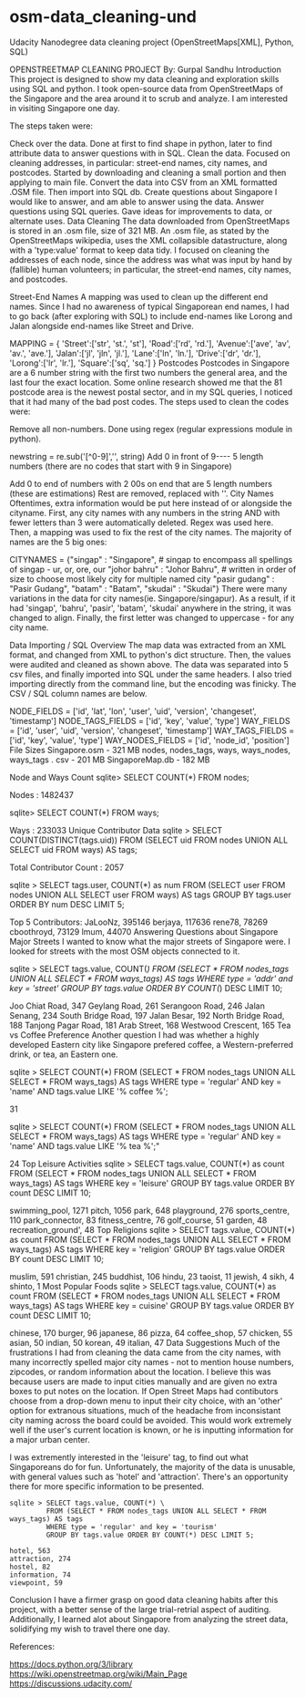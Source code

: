 # osm-data_cleaning-und
Udacity Nanodegree data cleaning project (OpenStreetMaps[XML], Python, SQL)

OPENSTREETMAP CLEANING PROJECT
By: Gurpal Sandhu
Introduction
This project is designed to show my data cleaning and exploration skills using SQL and python. I took open-source data from OpenStreetMaps of the Singapore and the area around it to scrub and analyze. I am interested in visiting Singapore one day.

The steps taken were:

Check over the data. Done at first to find shape in python, later to find attribute data to answer questions with in SQL.
Clean the data. Focused on cleaning addresses, in particular: street-end names, city names, and postcodes. Started by downloading and cleaning a small portion and then applying to main file.
Convert the data into CSV from an XML formatted .OSM file. Then import into SQL db.
Create questions about Singapore I would like to answer, and am able to answer using the data.
Answer questions using SQL queries.
Gave ideas for improvements to data, or alternate uses.
Data Cleaning
The data downloaded from OpenStreetMaps is stored in an .osm file, size of 321 MB. An .osm file, as stated by the OpenStreetMaps wikipedia, uses the XML collapsible datastructure, along with a 'type:value' format to keep data tidy. I focused on cleaning the addresses of each node, since the address was what was input by hand by (fallible) human volunteers; in particular, the street-end names, city names, and postcodes.

Street-End Names
A mapping was used to clean up the different end names. Since I had no awareness of typical Singaporean end names, I had to go back (after exploring with SQL) to include end-names like Lorong and Jalan alongside end-names like Street and Drive.

MAPPING = {
    'Street':['str', 'st.', 'st'],
    'Road':['rd', 'rd.'],
    'Avenue':['ave', 'av', 'av.', 'ave.'],
    'Jalan':['jl', 'jln', 'jl.'],
    'Lane':['ln', 'ln.'],
    'Drive':['dr', 'dr.'],
    'Lorong':['lr', 'lr.'],
    'Square':['sq', 'sq.']
}
Postcodes
Postcodes in Singapore are a 6 number string with the first two numbers the general area, and the last four the exact location. Some online research showed me that the 81 postcode area is the newest postal sector, and in my SQL queries, I noticed that it had many of the bad post codes. The steps used to clean the codes were:

Remove all non-numbers. Done using regex (regular expressions module in python).

 newstring = re.sub('[^0-9]','', string)
Add 0 in front of 9---- 5 length numbers (there are no codes that start with 9 in Singapore)

Add 0 to end of numbers with 2 00s on end that are 5 length numbers (these are estimations)
Rest are removed, replaced with ''.
City Names
Oftentimes, extra information would be put here instead of or alongside the cityname. First, any city names with any numbers in the string AND with fewer letters than 3 were automatically deleted. Regex was used here. Then, a mapping was used to fix the rest of the city names. The majority of names are the 5 big ones:

CITYNAMES = {"singap" : "Singapore",           # singap to encompass all spellings of singap - ur, or, ore, our
             "johor bahru" : "Johor Bahru",    # written in order of size to choose most likely city for multiple named city
             "pasir gudang" : "Pasir Gudang", 
             "batam" : "Batam", 
             "skudai" : "Skudai"}
There were many variations in the data for city names(ie. Singapore/singapur). As a result, if it had 'singap', 'bahru', 'pasir', 'batam', 'skudai' anywhere in the string, it was changed to align. Finally, the first letter was changed to uppercase - for any city name.

Data Importing / SQL Overview
The map data was extracted from an XML format, and changed from XML to python's dict structure. Then, the values were audited and cleaned as shown above. The data was separated into 5 csv files, and finally imported into SQL under the same headers. I also tried importing directly from the command line, but the encoding was finicky. The CSV / SQL column names are below.

NODE_FIELDS = ['id', 'lat', 'lon', 'user', 'uid', 'version', 'changeset', 'timestamp']
NODE_TAGS_FIELDS = ['id', 'key', 'value', 'type']
WAY_FIELDS = ['id', 'user', 'uid', 'version', 'changeset', 'timestamp']
WAY_TAGS_FIELDS = ['id', 'key', 'value', 'type']
WAY_NODES_FIELDS = ['id', 'node_id', 'position']
File Sizes
Singapore.osm - 321 MB nodes, nodes_tags, ways, ways_nodes, ways_tags . csv - 201 MB SingaporeMap.db - 182 MB

Node and Ways Count
sqlite> SELECT COUNT(*) FROM nodes;

Nodes : 1482437

sqlite> SELECT COUNT(*) FROM ways;

Ways : 233033
Unique Contributor Data
sqlite > SELECT COUNT(DISTINCT(tags.uid))
         FROM (SELECT uid FROM nodes UNION ALL SELECT uid FROM ways) AS tags;

Total Contributor Count : 2057

sqlite > SELECT tags.user, COUNT(*) as num
         FROM (SELECT user FROM nodes UNION ALL SELECT user FROM ways) AS tags
         GROUP BY tags.user ORDER BY num DESC
         LIMIT 5;

Top 5 Contributors:
    JaLooNz, 395146
    berjaya, 117636
    rene78, 78269
    cboothroyd, 73129
    lmum, 44070
Answering Questions about Singapore
Major Streets
I wanted to know what the major streets of Singapore were. I looked for streets with the most OSM objects connected to it.

sqlite > SELECT tags.value, COUNT(*) 
         FROM (SELECT * FROM nodes_tags UNION ALL SELECT * FROM ways_tags) AS tags 
         WHERE type = 'addr' and key = 'street' 
         GROUP BY tags.value ORDER BY COUNT(*) DESC LIMIT 10;

Joo Chiat Road, 347
Geylang Road, 261
Serangoon Road, 246
Jalan Senang, 234
South Bridge Road, 197
Jalan Besar, 192
North Bridge Road, 188
Tanjong Pagar Road, 181
Arab Street, 168
Westwood Crescent, 165
Tea vs Coffee Preference
Another question I had was whether a highly developed Eastern city like Singapore prefered coffee, a Western-preferred drink, or tea, an Eastern one.

sqlite > SELECT COUNT(*) 
         FROM (SELECT * FROM nodes_tags UNION ALL SELECT * FROM ways_tags) AS tags
         WHERE type = 'regular' AND key = 'name' AND tags.value LIKE '% coffee %';

31

sqlite > SELECT COUNT(*) 
         FROM (SELECT * FROM nodes_tags UNION ALL SELECT * FROM ways_tags) AS tags
         WHERE type = 'regular' AND key = 'name' AND tags.value LIKE '% tea %';"

24
Top Leisure Activities
sqlite > SELECT tags.value, COUNT(*) as count
         FROM (SELECT * FROM nodes_tags UNION ALL SELECT * FROM ways_tags) AS tags
         WHERE key = 'leisure' GROUP BY tags.value
         ORDER BY count DESC LIMIT 10;

swimming_pool, 1271
pitch, 1056
park, 648
playground, 276
sports_centre, 110
park_connector, 83
fitness_centre, 76
golf_course, 51
garden, 48
recreation_ground', 48
Top Religions
sqlite > SELECT tags.value, COUNT(*) as count
         FROM (SELECT * FROM nodes_tags UNION ALL SELECT * FROM ways_tags) AS tags
         WHERE key = 'religion' GROUP BY tags.value
         ORDER BY count DESC LIMIT 10;

muslim, 591
christian, 245
buddhist, 106
hindu, 23
taoist, 11
jewish, 4
sikh, 4
shinto, 1
Most Popular Foods
sqlite > SELECT tags.value, COUNT(*) as count
         FROM (SELECT * FROM nodes_tags UNION ALL SELECT * FROM ways_tags) AS tags
         WHERE key = cuisine' GROUP BY tags.value
         ORDER BY count DESC LIMIT 10;

chinese, 170
burger, 96
japanese, 86
pizza, 64
coffee_shop, 57
chicken, 55
asian, 50
indian, 50
korean, 49
italian, 47
Data Suggestions
Much of the frustrations I had from cleaning the data came from the city names, with many incorrectly spelled major city names - not to mention house numbers, zipcodes, or random information about the location. I believe this was because users are made to input cities manually and are given no extra boxes to put notes on the location. If Open Street Maps had contibutors choose from a drop-down menu to input their city choice, with an 'other' option for extranous situations, much of the headache from inconsistant city naming across the board could be avoided. This would work extremely well if the user's current location is known, or he is inputting information for a major urban center.

I was extremently interested in the 'leisure' tag, to find out what Singaporeans do for fun. Unfortunately, the majority of the data is unusable, with general values such as 'hotel' and 'attraction'. There's an opportunity there for more specific information to be presented.

    sqlite > SELECT tags.value, COUNT(*) \
             FROM (SELECT * FROM nodes_tags UNION ALL SELECT * FROM ways_tags) AS tags
             WHERE type = 'regular' and key = 'tourism' 
             GROUP BY tags.value ORDER BY COUNT(*) DESC LIMIT 5;

    hotel, 563
    attraction, 274
    hostel, 82
    information, 74
    viewpoint, 59
Conclusion
I have a firmer grasp on good data cleaning habits after this project, with a better sense of the large trial-retrial aspect of auditing. Additionally, I learned alot about Singapore from analyzing the street data, solidifying my wish to travel there one day.

References:

https://docs.python.org/3/library
https://wiki.openstreetmap.org/wiki/Main_Page
https://discussions.udacity.com/
